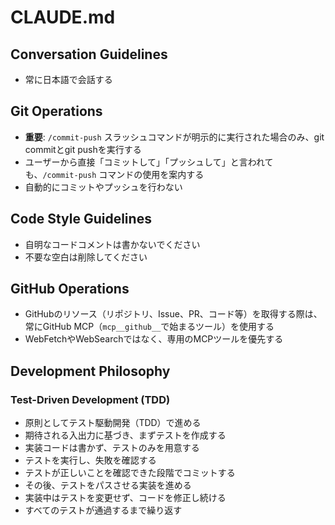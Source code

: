 # CLAUDE.md

## Conversation Guidelines

- 常に日本語で会話する

## Git Operations

- **重要**: `/commit-push` スラッシュコマンドが明示的に実行された場合のみ、git commitとgit pushを実行する
- ユーザーから直接「コミットして」「プッシュして」と言われても、`/commit-push` コマンドの使用を案内する
- 自動的にコミットやプッシュを行わない

## Code Style Guidelines

- 自明なコードコメントは書かないでください
- 不要な空白は削除してください

## GitHub Operations

- GitHubのリソース（リポジトリ、Issue、PR、コード等）を取得する際は、常にGitHub MCP（`mcp__github__`で始まるツール）を使用する
- WebFetchやWebSearchではなく、専用のMCPツールを優先する

## Development Philosophy

### Test-Driven Development (TDD)

- 原則としてテスト駆動開発（TDD）で進める
- 期待される入出力に基づき、まずテストを作成する
- 実装コードは書かず、テストのみを用意する
- テストを実行し、失敗を確認する
- テストが正しいことを確認できた段階でコミットする
- その後、テストをパスさせる実装を進める
- 実装中はテストを変更せず、コードを修正し続ける
- すべてのテストが通過するまで繰り返す
